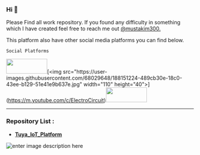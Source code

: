 ### Hi 👋

Please Find all work repository. If you found any difficulty in something which I have created feel free to reach me out [@mustakim300.](https://github.com/mustakim300/)

This platform also have other social media platforms you can find below.

    Social Platforms
    
[<img  src="https://user-images.githubusercontent.com/68029648/188151236-980e6806-54d4-4c9b-aece-40fe09920cc7.jpg"  width="110"  height="40">](https://instagram.com/electrocircuit_)[<img  src="https://user-images.githubusercontent.com/68029648/188151224-489cb30e-18c0-43ee-b129-51e41e9b637e.jpg"  width="110"  height="40">](https://m.youtube.com/c/ElectroCircuit)[<img  src="https://user-images.githubusercontent.com/68029648/188151209-6da9d42d-7acf-43d1-99c8-e45f8aa4936f.jpg"  width="110"  height="40">](https://electrocircuit.net/)

---
### Repository List :
- [**Tuya_IoT_Platform**](https://github.com/Electro-Circuit/Tuya_IoT_Platform)


![enter image description here](https://github-readme-stats.vercel.app/api/top-langs/?username=Electro-Circuit&layout=compact)

